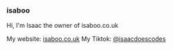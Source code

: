 ### isaboo

Hi,
I'm Isaac the owner of isaboo.co.uk

My website: [isaboo.co.uk](//www.isaboo.co.uk) 
My Tiktok: [@isaacdoescodes](//tiktok.com/@isaacdoescodes)
